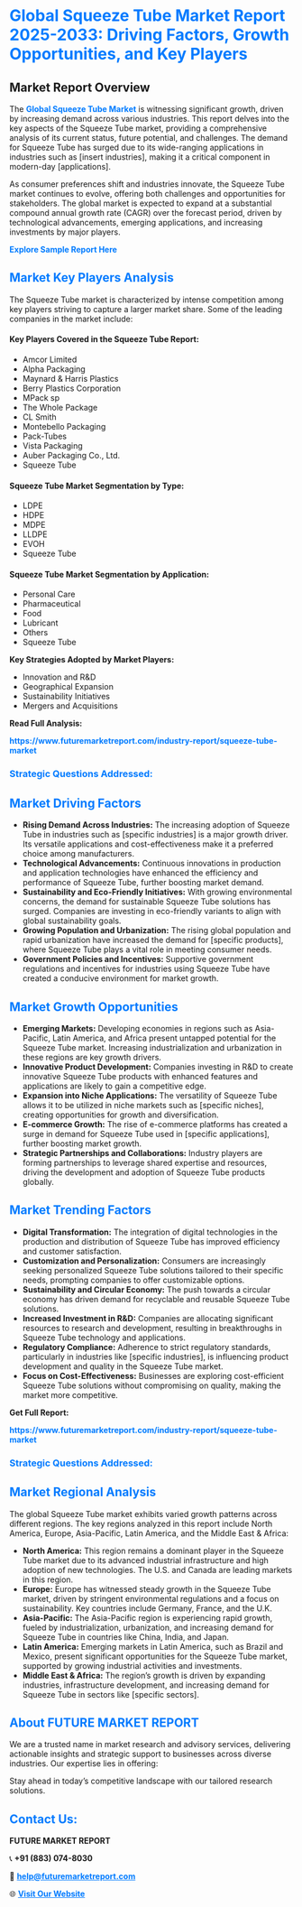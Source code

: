 <h1 style="color: #007BFF;">Global Squeeze Tube Market Report 2025-2033: Driving Factors, Growth Opportunities, and Key Players</h1>

<section id="overview">
<h2>Market Report Overview</h2>
<p>The <a href="https://www.futuremarketreport.com/industry-report/squeeze-tube-market" style="color: #007BFF; text-decoration: none;"><strong>Global Squeeze Tube Market</strong></a> is witnessing significant growth, driven by increasing demand across various industries. This report delves into the key aspects of the Squeeze Tube market, providing a comprehensive analysis of its current status, future potential, and challenges. The demand for Squeeze Tube has surged due to its wide-ranging applications in industries such as [insert industries], making it a critical component in modern-day [applications].</p>
<p>As consumer preferences shift and industries innovate, the Squeeze Tube market continues to evolve, offering both challenges and opportunities for stakeholders. The global market is expected to expand at a substantial compound annual growth rate (CAGR) over the forecast period, driven by technological advancements, emerging applications, and increasing investments by major players.</p>
</section>

<section id="overview">
<p><a href="https://www.futuremarketreport.com/request-sample/reportId=100229" style="color: #007BFF; text-decoration: none;"><strong>Explore Sample Report Here</strong></a></p>
</section>

<section id="key-players">
<h2 style="color: #007BFF;">Market Key Players Analysis</h2>
<p>The Squeeze Tube market is characterized by intense competition among key players striving to capture a larger market share. Some of the leading companies in the market include:</p>
<h4>Key Players Covered in the Squeeze Tube Report:</h4>
<ul><li>Amcor Limited</li><li>Alpha Packaging</li><li>Maynard &amp; Harris Plastics</li><li>Berry Plastics Corporation</li><li>MPack sp</li><li>The Whole Package</li><li>CL Smith</li><li>Montebello Packaging</li><li>Pack-Tubes</li><li>Vista Packaging</li><li>Auber Packaging Co., Ltd.</li><li>Squeeze Tube</li></ul>
<h4>Squeeze Tube Market Segmentation by Type:</h4>
<ul><li>LDPE</li><li>HDPE</li><li>MDPE</li><li>LLDPE</li><li>EVOH</li><li>Squeeze Tube</li></ul>

<h4>Squeeze Tube Market Segmentation by Application:</h4>
<ul><li>Personal Care</li><li>Pharmaceutical</li><li>Food</li><li>Lubricant</li><li>Others</li><li>Squeeze Tube</li></ul>
<p><strong>Key Strategies Adopted by Market Players:</strong></p>
<ul>
<li>Innovation and R&D</li>
<li>Geographical Expansion</li>
<li>Sustainability Initiatives</li>
<li>Mergers and Acquisitions</li>
</ul>
</section>

<section>
<p><strong>Read Full Analysis: </strong></p><a href="https://www.futuremarketreport.com/industry-report/squeeze-tube-market" style="color: #007BFF; text-decoration: none;"><strong>https://www.futuremarketreport.com/industry-report/squeeze-tube-market</strong></a>
<h3 style="color: #007BFF;">Strategic Questions Addressed:</h3>
</section>

<section id="driving-factors">
<h2 style="color: #007BFF;">Market Driving Factors</h2>
<ul>
<li><strong>Rising Demand Across Industries:</strong> The increasing adoption of Squeeze Tube in industries such as [specific industries] is a major growth driver. Its versatile applications and cost-effectiveness make it a preferred choice among manufacturers.</li>
<li><strong>Technological Advancements:</strong> Continuous innovations in production and application technologies have enhanced the efficiency and performance of Squeeze Tube, further boosting market demand.</li>
<li><strong>Sustainability and Eco-Friendly Initiatives:</strong> With growing environmental concerns, the demand for sustainable Squeeze Tube solutions has surged. Companies are investing in eco-friendly variants to align with global sustainability goals.</li>
<li><strong>Growing Population and Urbanization:</strong> The rising global population and rapid urbanization have increased the demand for [specific products], where Squeeze Tube plays a vital role in meeting consumer needs.</li>
<li><strong>Government Policies and Incentives:</strong> Supportive government regulations and incentives for industries using Squeeze Tube have created a conducive environment for market growth.</li>
</ul>
</section>

<section id="growth-opportunities">
<h2 style="color: #007BFF;">Market Growth Opportunities</h2>
<ul>
<li><strong>Emerging Markets:</strong> Developing economies in regions such as Asia-Pacific, Latin America, and Africa present untapped potential for the Squeeze Tube market. Increasing industrialization and urbanization in these regions are key growth drivers.</li>
<li><strong>Innovative Product Development:</strong> Companies investing in R&D to create innovative Squeeze Tube products with enhanced features and applications are likely to gain a competitive edge.</li>
<li><strong>Expansion into Niche Applications:</strong> The versatility of Squeeze Tube allows it to be utilized in niche markets such as [specific niches], creating opportunities for growth and diversification.</li>
<li><strong>E-commerce Growth:</strong> The rise of e-commerce platforms has created a surge in demand for Squeeze Tube used in [specific applications], further boosting market growth.</li>
<li><strong>Strategic Partnerships and Collaborations:</strong> Industry players are forming partnerships to leverage shared expertise and resources, driving the development and adoption of Squeeze Tube products globally.</li>
</ul>
</section>

<section id="trending-factors">
<h2 style="color: #007BFF;">Market Trending Factors</h2>
<ul>
<li><strong>Digital Transformation:</strong> The integration of digital technologies in the production and distribution of Squeeze Tube has improved efficiency and customer satisfaction.</li>
<li><strong>Customization and Personalization:</strong> Consumers are increasingly seeking personalized Squeeze Tube solutions tailored to their specific needs, prompting companies to offer customizable options.</li>
<li><strong>Sustainability and Circular Economy:</strong> The push towards a circular economy has driven demand for recyclable and reusable Squeeze Tube solutions.</li>
<li><strong>Increased Investment in R&D:</strong> Companies are allocating significant resources to research and development, resulting in breakthroughs in Squeeze Tube technology and applications.</li>
<li><strong>Regulatory Compliance:</strong> Adherence to strict regulatory standards, particularly in industries like [specific industries], is influencing product development and quality in the Squeeze Tube market.</li>
<li><strong>Focus on Cost-Effectiveness:</strong> Businesses are exploring cost-efficient Squeeze Tube solutions without compromising on quality, making the market more competitive.</li>
</ul>
</section>

<section>
<p><strong>Get Full Report: </strong></p><a href="https://www.futuremarketreport.com/industry-report/squeeze-tube-market" style="color: #007BFF; text-decoration: none;"><strong>https://www.futuremarketreport.com/industry-report/squeeze-tube-market</strong></a>
<h3 style="color: #007BFF;">Strategic Questions Addressed:</h3>
</section>


<section id="regional-analysis">
<h2 style="color: #007BFF;">Market Regional Analysis</h2>
<p>The global Squeeze Tube market exhibits varied growth patterns across different regions. The key regions analyzed in this report include North America, Europe, Asia-Pacific, Latin America, and the Middle East & Africa:</p>
<ul>
<li><strong>North America:</strong> This region remains a dominant player in the Squeeze Tube market due to its advanced industrial infrastructure and high adoption of new technologies. The U.S. and Canada are leading markets in this region.</li>
<li><strong>Europe:</strong> Europe has witnessed steady growth in the Squeeze Tube market, driven by stringent environmental regulations and a focus on sustainability. Key countries include Germany, France, and the U.K.</li>
<li><strong>Asia-Pacific:</strong> The Asia-Pacific region is experiencing rapid growth, fueled by industrialization, urbanization, and increasing demand for Squeeze Tube in countries like China, India, and Japan.</li>
<li><strong>Latin America:</strong> Emerging markets in Latin America, such as Brazil and Mexico, present significant opportunities for the Squeeze Tube market, supported by growing industrial activities and investments.</li>
<li><strong>Middle East & Africa:</strong> The region’s growth is driven by expanding industries, infrastructure development, and increasing demand for Squeeze Tube in sectors like [specific sectors].</li>
</ul>
</section>

<footer>
<h2 style="color: #007BFF;">About FUTURE MARKET REPORT</h2>
<p>We are a trusted name in market research and advisory services, delivering actionable insights and strategic support to businesses across diverse industries. Our expertise lies in offering:</p>

<p>Stay ahead in today’s competitive landscape with our tailored research solutions.</p>

<h2 style="color: #007BFF;">Contact Us:</h2>
<p><strong>FUTURE MARKET REPORT</strong></p>
<p>📞 <strong>+91 (883) 074-8030</strong></p>
<p>📧 <strong><a href="mailto:help@futuremarketreport.com" style="color: #007BFF;">help@futuremarketreport.com</a></strong></p>
<p>🌐 <strong><a href="https://www.futuremarketreport.com/" style="color: #007BFF;">Visit Our Website</a></strong></p>
</footer>